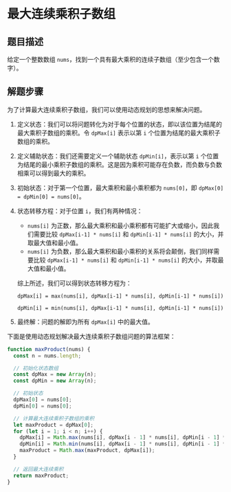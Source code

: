 # 最大连续乘积子数组

## 题目描述

给定一个整数数组 `nums`，找到一个具有最大乘积的连续子数组（至少包含一个数字）。

## 解题步骤

为了计算最大连续乘积子数组，我们可以使用动态规划的思想来解决问题。

1. 定义状态：我们可以将问题转化为对于每个位置的状态，即以该位置为结尾的最大乘积子数组的乘积。令 `dpMax[i]` 表示以第 `i` 个位置为结尾的最大乘积子数组的乘积。

2. 定义辅助状态：我们还需要定义一个辅助状态 `dpMin[i]`，表示以第 `i` 个位置为结尾的最小乘积子数组的乘积。这是因为乘积可能存在负数，而负数与负数相乘可以得到最大的乘积。

3. 初始状态：对于第一个位置，最大乘积和最小乘积都为 `nums[0]`，即 `dpMax[0] = dpMin[0] = nums[0]`。

4. 状态转移方程：对于位置 `i`，我们有两种情况：
   - `nums[i]` 为正数，那么最大乘积和最小乘积都有可能扩大或缩小，因此我们需要比较 `dpMax[i-1] * nums[i]` 和 `dpMin[i-1] * nums[i]` 的大小，并取最大值和最小值。
   - `nums[i]` 为负数，那么最大乘积和最小乘积的关系将会颠倒，我们同样需要比较 `dpMax[i-1] * nums[i]` 和 `dpMin[i-1] * nums[i]` 的大小，并取最大值和最小值。

   综上所述，我们可以得到状态转移方程为：

   `dpMax[i] = max(nums[i], dpMax[i-1] * nums[i], dpMin[i-1] * nums[i])`

   `dpMin[i] = min(nums[i], dpMax[i-1] * nums[i], dpMin[i-1] * nums[i])`

5. 最终解：问题的解即为所有 `dpMax[i]` 中的最大值。

下面是使用动态规划解决最大连续乘积子数组问题的算法框架：

```javascript
function maxProduct(nums) {
  const n = nums.length;

  // 初始化状态数组
  const dpMax = new Array(n);
  const dpMin = new Array(n);

  // 初始状态
  dpMax[0] = nums[0];
  dpMin[0] = nums[0];

  // 计算最大连续乘积子数组的乘积
  let maxProduct = dpMax[0];
  for (let i = 1; i < n; i++) {
    dpMax[i] = Math.max(nums[i], dpMax[i - 1] * nums[i], dpMin[i - 1] * nums[i]);
    dpMin[i] = Math.min(nums[i], dpMax[i - 1] * nums[i], dpMin[i - 1] * nums[i]);
    maxProduct = Math.max(maxProduct, dpMax[i]);
  }

  // 返回最大连续乘积
  return maxProduct;
}
```